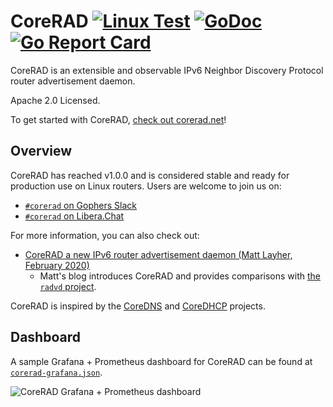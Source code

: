 # CoreRAD [![Linux Test](https://github.com/mdlayher/corerad/workflows/Linux%20Test/badge.svg)](https://github.com/mdlayher/corerad/actions) [![GoDoc](https://godoc.org/github.com/mdlayher/corerad?status.svg)](https://godoc.org/github.com/mdlayher/corerad) [![Go Report Card](https://goreportcard.com/badge/github.com/mdlayher/corerad)](https://goreportcard.com/report/github.com/mdlayher/corerad)

CoreRAD is an extensible and observable IPv6 Neighbor Discovery Protocol router
advertisement daemon.

Apache 2.0 Licensed.

To get started with CoreRAD, [check out corerad.net](https://corerad.net/)!

## Overview

CoreRAD has reached v1.0.0 and is considered stable and ready for production
use on Linux routers. Users are welcome to join us on:

- [`#corerad` on Gophers Slack](https://invite.slack.golangbridge.org/)
- [`#corerad` on Libera.Chat](https://web.libera.chat/)

For more information, you can also check out:

- [CoreRAD a new IPv6 router advertisement
  daemon (Matt Layher, February 2020)](https://mdlayher.com/blog/corerad-a-new-ipv6-router-advertisement-daemon/)
  - Matt's blog introduces CoreRAD and provides comparisons with [the `radvd`
    project](https://github.com/radvd-project/radvd).

CoreRAD is inspired by the [CoreDNS](https://coredns.io/) and
[CoreDHCP](https://coredhcp.io/) projects.

## Dashboard

A sample Grafana + Prometheus dashboard for CoreRAD can be found at [`corerad-grafana.json`](https://github.com/mdlayher/corerad/blob/main/corerad-grafana.json).

![CoreRAD Grafana + Prometheus dashboard](https://raw.githubusercontent.com/mdlayher/corerad/main/website/static/img/grafana.png)
